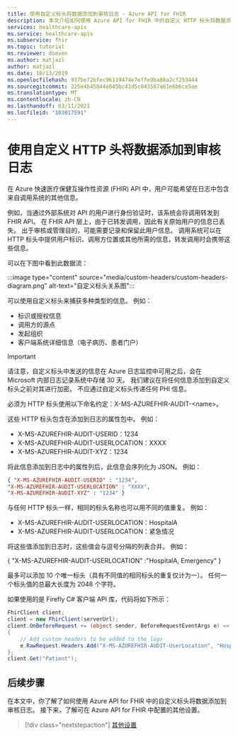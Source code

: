 ```yaml
---
title: 使用自定义标头将数据添加到审核日志 - Azure API for FHIR
description: 本文介绍如何使用 Azure API for FHIR 中的自定义 HTTP 标头将数据添加到审核日志。
services: healthcare-apis
ms.service: healthcare-apis
ms.subservice: fhir
ms.topic: tutorial
ms.reviewer: dseven
ms.author: matjazl
author: matjazl
ms.date: 10/13/2019
ms.openlocfilehash: 937be72bfec96119474e7effe9ba88a2cf253444
ms.sourcegitcommit: 225e4b45844e845bc41d5c043587a61e6b6ce5ae
ms.translationtype: MT
ms.contentlocale: zh-CN
ms.lasthandoff: 03/11/2021
ms.locfileid: "103017591"
---
```

# <a name="add-data-to-audit-logs-by-using-custom-http-headers"></a>使用自定义 HTTP 头将数据添加到审核日志

在 Azure 快速医疗保健互操作性资源 (FHIR) API 中，用户可能希望在日志中包含来自调用系统的其他信息。

例如，当通过外部系统对 API 的用户进行身份验证时，该系统会将调用转发到 FHIR API。 在 FHIR API 层上，由于已转发调用，因此有关原始用户的信息已丢失。 出于审核或管理目的，可能需要记录和保留此用户信息。 调用系统可以在 HTTP 标头中提供用户标识、调用方位置或其他所需的信息，转发调用时会携带这些信息。

可以在下图中看到此数据流：

:::image type="content" source="media/custom-headers/custom-headers-diagram.png" alt-text="自定义标头关系图":::

可以使用自定义标头来捕获多种类型的信息。 例如：

* 标识或授权信息
* 调用方的源点
* 发起组织
* 客户端系统详细信息（电子病历、患者门户）

> [!IMPORTANT]
> 请注意，自定义标头中发送的信息在 Azure 日志监控中可用之后，会在 Microsoft 内部日志记录系统中存储 30 天。 我们建议在将任何信息添加到自定义标头之前对其进行加密。 不应通过自定义标头传递任何 PHI 信息。

必须为 HTTP 标头使用以下命名约定：X-MS-AZUREFHIR-AUDIT-\<name>。

这些 HTTP 标头包含在添加到日志的属性包中。 例如：

* X-MS-AZUREFHIR-AUDIT-USERID：1234 
* X-MS-AZUREFHIR-AUDIT-USERLOCATION：XXXX
* X-MS-AZUREFHIR-AUDIT-XYZ：1234

将此信息添加到日志中的属性列后，此信息会序列化为 JSON。 例如：

```json
{ "X-MS-AZUREFHIR-AUDIT-USERID" : "1234",
"X-MS-AZUREFHIR-AUDIT-USERLOCATION" : "XXXX",
"X-MS-AZUREFHIR-AUDIT-XYZ" : "1234" }
```
 
与任何 HTTP 标头一样，相同的标头名称也可以用不同的值重复。 例如：

* X-MS-AZUREFHIR-AUDIT-USERLOCATION：HospitalA
* X-MS-AZUREFHIR-AUDIT-USERLOCATION：紧急情况

将这些值添加到日志时，这些值会与逗号分隔的列表合并。 例如：

{ "X-MS-AZUREFHIR-AUDIT-USERLOCATION" :"HospitalA, Emergency" }
 
最多可以添加 10 个唯一标头（具有不同值的相同标头的重复仅计为一）。 任何一个标头值的总最大长度为 2048 个字符。

如果使用的是 Firefly C# 客户端 API 库，代码将如下所示：

```C#
FhirClient client;
client = new FhirClient(serverUrl);
client.OnBeforeRequest += (object sender, BeforeRequestEventArgs e) =>
{
    // Add custom headers to be added to the logs
    e.RawRequest.Headers.Add("X-MS-AZUREFHIR-AUDIT-UserLocation", "HospitalA");
};
client.Get("Patient");
```
## <a name="next-steps"></a>后续步骤
在本文中，你了解了如何使用 Azure API for FHIR 中的自定义标头将数据添加到审核日志。 接下来，了解可在 Azure API for FHIR 中配置的其他设置。
 
>[!div class="nextstepaction"]
>[其他设置](azure-api-for-fhir-additional-settings.md)
